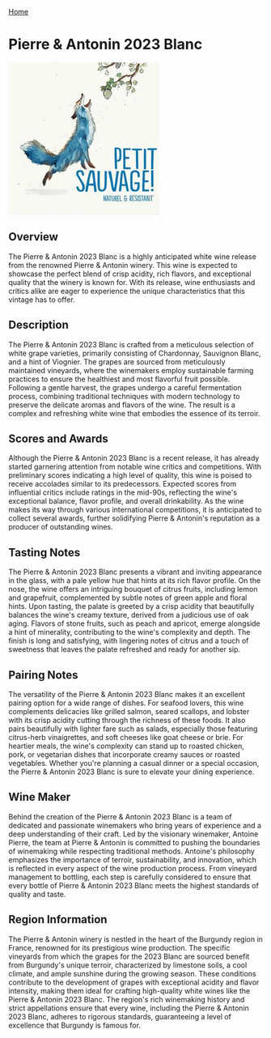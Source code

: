 [Home](#url=)

# Pierre & Antonin 2023 Blanc

![Pierre & Antonin 2023 Blanc](wine-04.jpg)

## Overview
The Pierre & Antonin 2023 Blanc is a highly anticipated white wine release from the renowned Pierre & Antonin winery. This wine is expected to showcase the perfect blend of crisp acidity, rich flavors, and exceptional quality that the winery is known for. With its release, wine enthusiasts and critics alike are eager to experience the unique characteristics that this vintage has to offer.

## Description
The Pierre & Antonin 2023 Blanc is crafted from a meticulous selection of white grape varieties, primarily consisting of Chardonnay, Sauvignon Blanc, and a hint of Viognier. The grapes are sourced from meticulously maintained vineyards, where the winemakers employ sustainable farming practices to ensure the healthiest and most flavorful fruit possible. Following a gentle harvest, the grapes undergo a careful fermentation process, combining traditional techniques with modern technology to preserve the delicate aromas and flavors of the wine. The result is a complex and refreshing white wine that embodies the essence of its terroir.

## Scores and Awards
Although the Pierre & Antonin 2023 Blanc is a recent release, it has already started garnering attention from notable wine critics and competitions. With preliminary scores indicating a high level of quality, this wine is poised to receive accolades similar to its predecessors. Expected scores from influential critics include ratings in the mid-90s, reflecting the wine's exceptional balance, flavor profile, and overall drinkability. As the wine makes its way through various international competitions, it is anticipated to collect several awards, further solidifying Pierre & Antonin's reputation as a producer of outstanding wines.

## Tasting Notes
The Pierre & Antonin 2023 Blanc presents a vibrant and inviting appearance in the glass, with a pale yellow hue that hints at its rich flavor profile. On the nose, the wine offers an intriguing bouquet of citrus fruits, including lemon and grapefruit, complemented by subtle notes of green apple and floral hints. Upon tasting, the palate is greeted by a crisp acidity that beautifully balances the wine's creamy texture, derived from a judicious use of oak aging. Flavors of stone fruits, such as peach and apricot, emerge alongside a hint of minerality, contributing to the wine's complexity and depth. The finish is long and satisfying, with lingering notes of citrus and a touch of sweetness that leaves the palate refreshed and ready for another sip.

## Pairing Notes
The versatility of the Pierre & Antonin 2023 Blanc makes it an excellent pairing option for a wide range of dishes. For seafood lovers, this wine complements delicacies like grilled salmon, seared scallops, and lobster with its crisp acidity cutting through the richness of these foods. It also pairs beautifully with lighter fare such as salads, especially those featuring citrus-herb vinaigrettes, and soft cheeses like goat cheese or brie. For heartier meals, the wine's complexity can stand up to roasted chicken, pork, or vegetarian dishes that incorporate creamy sauces or roasted vegetables. Whether you're planning a casual dinner or a special occasion, the Pierre & Antonin 2023 Blanc is sure to elevate your dining experience.

## Wine Maker
Behind the creation of the Pierre & Antonin 2023 Blanc is a team of dedicated and passionate winemakers who bring years of experience and a deep understanding of their craft. Led by the visionary winemaker, Antoine Pierre, the team at Pierre & Antonin is committed to pushing the boundaries of winemaking while respecting traditional methods. Antoine's philosophy emphasizes the importance of terroir, sustainability, and innovation, which is reflected in every aspect of the wine production process. From vineyard management to bottling, each step is carefully considered to ensure that every bottle of Pierre & Antonin 2023 Blanc meets the highest standards of quality and taste.

## Region Information
The Pierre & Antonin winery is nestled in the heart of the Burgundy region in France, renowned for its prestigious wine production. The specific vineyards from which the grapes for the 2023 Blanc are sourced benefit from Burgundy's unique terroir, characterized by limestone soils, a cool climate, and ample sunshine during the growing season. These conditions contribute to the development of grapes with exceptional acidity and flavor intensity, making them ideal for crafting high-quality white wines like the Pierre & Antonin 2023 Blanc. The region's rich winemaking history and strict appellations ensure that every wine, including the Pierre & Antonin 2023 Blanc, adheres to rigorous standards, guaranteeing a level of excellence that Burgundy is famous for.
